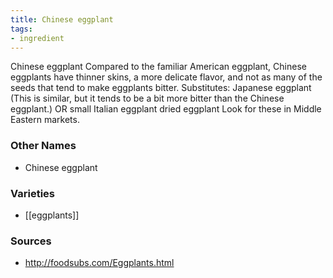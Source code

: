 ```yaml
---
title: Chinese eggplant
tags:
- ingredient
---
```

Chinese eggplant Compared to the familiar American eggplant, Chinese eggplants have thinner skins, a more delicate flavor, and not as many of the seeds that tend to make eggplants bitter. Substitutes: Japanese eggplant (This is similar, but it tends to be a bit more bitter than the Chinese eggplant.) OR small Italian eggplant dried eggplant Look for these in Middle Eastern markets.

### Other Names

* Chinese eggplant

### Varieties

* [[eggplants]]

### Sources
* http://foodsubs.com/Eggplants.html
